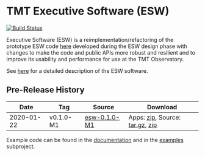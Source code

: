TMT Executive Software (ESW)
=========================
[![Build Status](http://ec2-35-154-215-191.ap-south-1.compute.amazonaws.com:8080/job/esw-dev/badge/icon)](http://ec2-35-154-215-191.ap-south-1.compute.amazonaws.com:8080/job/esw-dev/)

Executive Software (ESW) is a reimplementation/refactoring of the prototype ESW code [here](https://github.com/tmtsoftware/esw-prototype) 
developed during the ESW design phase with changes to make the code and public APIs
more robust and resilient and to improve its usability and performance for use at the
TMT Observatory.

See [here](https://tmtsoftware.github.io/esw/) for a detailed description of the ESW software.

Pre-Release History
----------------------

| Date | Tag | Source | Download |
|-----|-----|-----|-----|
| 2020-01-22 | v0.1.0-M1 | [esw-0.1.0-M1](https://github.com/tmtsoftware/esw/tree/v0.1.0-M1) | Apps: [zip](https://github.com/tmtsoftware/esw/releases/download/v0.1.0-M1/esw-apps-0.1.0-M1.zip), Source: [tar.gz](https://github.com/tmtsoftware/esw/archive/v0.1.0-M1.tar.gz), [zip](https://github.com/tmtsoftware/esw/archive/v0.1.0-M1.zip) |

Example code can be found in the [documentation](https://tmtsoftware.github.io/esw/) and in the [examples](examples) subproject.